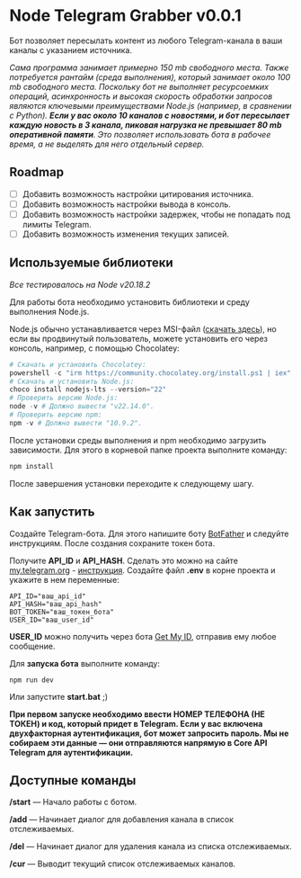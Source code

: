 # Node Telegram Grabber v0.0.1  
Бот позволяет пересылать контент из любого Telegram-канала в ваши каналы с указанием источника.  

*Сама программа занимает примерно 150 mb свободного места. Также потребуется рантайм (среда выполнения), который занимает около 100 mb свободного места. Поскольку бот не выполняет ресурсоемких операций, асинхронность и высокая скорость обработки запросов являются ключевыми преимуществами Node.js (например, в сравнении с Python). **Если у вас около 10 каналов с новостями, и бот пересылает каждую новость в 3 канала, пиковая нагрузка не превышает 80 mb оперативной памяти**. Это позволяет использовать бота в рабочее время, а не выделять для него отдельный сервер.*

## Roadmap  
- [ ] Добавить возможность настройки цитирования источника.  
- [ ] Добавить возможность настройки вывода в консоль.  
- [ ] Добавить возможность настройки задержек, чтобы не попадать под лимиты Telegram.  
- [ ] Добавить возможность изменения текущих записей.  

## Используемые библиотеки  

_Все тестировалось на Node v20.18.2_  

Для работы бота необходимо установить библиотеки и среду выполнения Node.js.  

Node.js обычно устанавливается через MSI-файл ([скачать здесь](https://nodejs.org/en/download)), но если вы продвинутый пользователь, можете установить его через консоль, например, с помощью Chocolatey:  

```powershell
# Скачать и установить Chocolatey:
powershell -c "irm https://community.chocolatey.org/install.ps1 | iex"
# Скачать и установить Node.js:
choco install nodejs-lts --version="22"
# Проверить версию Node.js:
node -v # Должно вывести "v22.14.0".
# Проверить версию npm:
npm -v # Должно вывести "10.9.2".
```
После установки среды выполнения и npm необходимо загрузить зависимости. Для этого в корневой папке проекта выполните команду:

```sh
npm install
```
После завершения установки переходите к следующему шагу.

## Как запустить
Создайте Telegram-бота. Для этого напишите боту [BotFather](https://t.me/BotFather) и следуйте инструкциям. После создания сохраните токен бота.

Получите **API_ID** и **API_HASH**. Сделать это можно на сайте [my.telegram.org](https://my.telegram.org/auth) - [инструкция](https://www.youtube.com/watch?v=JBDnmEhvgac).
Создайте файл **.env** в корне проекта и укажите в нем переменные:
```
API_ID="ваш_api_id"
API_HASH="ваш_api_hash"
BOT_TOKEN="ваш_токен_бота"
USER_ID="ваш_user_id"
```
**USER_ID** можно получить через бота [Get My ID](https://t.me/getmyid_bot), отправив ему любое сообщение.

Для **запуска бота** выполните команду:

```
npm run dev
```
Или запустите **start.bat** ;)

**При первом запуске необходимо ввести НОМЕР ТЕЛЕФОНА (НЕ ТОКЕН) и код, который придет в Telegram. Если у вас включена двухфакторная аутентификация, бот может запросить пароль. Мы не собираем эти данные — они отправляются напрямую в Core API Telegram для аутентификации.**

## Доступные команды
**/start** — Начало работы с ботом.

**/add** — Начинает диалог для добавления канала в список отслеживаемых.

**/del** — Начинает диалог для удаления канала из списка отслеживаемых.

**/cur** — Выводит текущий список отслеживаемых каналов.
